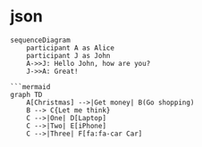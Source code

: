 # json

```mermaid
sequenceDiagram
    participant A as Alice
    participant J as John
    A->>J: Hello John, how are you?
    J->>A: Great!
    
```mermaid
graph TD
    A[Christmas] -->|Get money| B(Go shopping)
    B --> C{Let me think}
    C -->|One| D[Laptop]
    C -->|Two| E[iPhone]
    C -->|Three| F[fa:fa-car Car]
  
